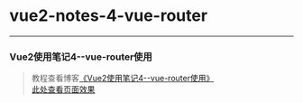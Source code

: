 # vue2-notes-4-vue-router      
---
### Vue2使用笔记4--vue-router使用               

> 教程查看博客[《Vue2使用笔记4--vue-router使用》](https://godbasin.github.io/2016/11/27/vue2-notes-4-vue-router/)  
> [此处查看页面效果](http://ofyya1gfg.bkt.clouddn.com/4-vue-router/index.html#/App)
